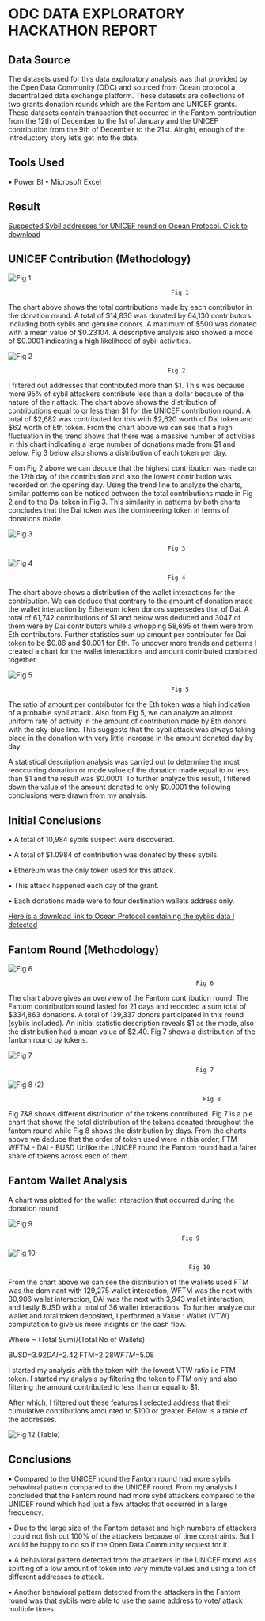 # ODC DATA EXPLORATORY HACKATHON REPORT


## Data Source
The datasets used for this data exploratory analysis was that provided by the Open Data Community (ODC) and sourced from Ocean protocol a decentralized data exchange platform. These datasets are collections of two grants donation rounds which are the Fantom and UNICEF grants. These datasets contain transaction that occurred in the Fantom contribution from the 12th of December to the 1st of January and the UNICEF contribution from the 9th of December to the 21st. Alright, enough of the introductory story let’s get into the data.

## Tools Used
•	Power BI
•	Microsoft Excel

## Result
[ Suspected Sybil addresses for UNICEF round on Ocean Protocol. Click to download](https://market.oceanprotocol.com/asset/did:op:8b133e8d3d2b37e94e25485e7c98503e505461b9095e78af6960666b5cdd4cf6)

## UNICEF Contribution (Methodology)


![Fig 1](https://user-images.githubusercontent.com/55463668/215861852-c3c3e541-67a8-4650-87a9-8914bf13df9c.png)

                                                  Fig 1
                                                  

The chart above shows the total contributions made by each contributor in the donation round. A total of $14,830 was donated by 64,130 contributors including both sybils and genuine donors. A maximum of $500 was donated with a mean value of $0.23104. A descriptive analysis also showed a mode of $0.0001 indicating a high likelihood of sybil activities. 




![Fig 2](https://user-images.githubusercontent.com/55463668/215862082-f2fe29c1-0672-42b0-83df-c37d284a1451.png)

                                                 Fig 2


I filtered out addresses that contributed more than $1. This was because more 95% of sybil attackers contribute less than a dollar because of the nature of their attack. The chart above shows the distribution of contributions equal to or less than $1 for the UNICEF contribution round. A total of $2,682 was contributed for this with $2,620 worth of Dai token and $62 worth of Eth token. From the chart above we can see that a high fluctuation in the trend shows that there was a massive number of activities in this chart indicating a large number of donations made from $1 and below. Fig 3 below also shows a distribution of each token per day.
 
 From Fig 2 above we can deduce that the highest contribution was made on the 12th day of the contribution and also the lowest contribution was recorded on the opening day. Using the trend line to analyze the charts, similar patterns can be noticed between the total contributions made in Fig 2 and to the Dai token in Fig 3. This similarity in patterns by both charts concludes that the Dai token was the domineering token in terms of donations made.


![Fig 3](https://user-images.githubusercontent.com/55463668/215862336-71de050c-26bf-4d7a-852c-8258e4152f5f.png)

                                                 Fig 3


![Fig 4](https://user-images.githubusercontent.com/55463668/215862446-94915c21-26b1-4ab8-a8ac-c562685db3b6.png)
 
                                                 Fig 4


The chart above shows a distribution of the wallet interactions for the contribution. We can deduce that contrary to the amount of donation made the wallet interaction by Ethereum token donors supersedes that of Dai. A total of 61,742 contributions of $1 and below was deduced and 3047 of them were by Dai contributors while a whopping 58,695 of them were from Eth contributors. Further statistics sum up amount per contributor for Dai token to be $0.86 and $0.001 for Eth. 
To uncover more trends and patterns I created a chart for the wallet interactions and amount contributed combined together.





![Fig 5](https://user-images.githubusercontent.com/55463668/215862634-9c1d4874-d35a-448d-8dd0-8666b0969ecd.png)

                                                  Fig 5


The ratio of amount per contributor for the Eth token was a high indication of a probable sybil attack. Also from Fig 5, we can analyze an almost uniform rate of activity in the amount of contribution made by Eth donors with the sky-blue line. This suggests that the sybil attack was always taking place in the donation with very little increase in the amount donated day by day. 


A statistical description analysis was carried out to determine the most reoccurring donation or mode value of the donation made equal to or less than $1 and the result was $0.0001. To further analyze this result, I filtered down the value of the amount donated to only $0.0001 the following conclusions were drawn from my analysis.



##  Initial Conclusions
•	A total of 10,984 sybils suspect were discovered.

•	A total of $1.0984 of contribution was donated by these sybils.

•	Ethereum was the only token used for this attack.

•	This attack happened each day of the grant.

•	Each donations made were to four destination wallets address only.

[Here is a download link  to Ocean Protocol containing  the sybils data I detected](https://market.oceanprotocol.com/asset/did:op:8b133e8d3d2b37e94e25485e7c98503e505461b9095e78af6960666b5cdd4cf6)



## Fantom Round (Methodology)



![Fig 6](https://user-images.githubusercontent.com/55463668/215863628-908a8793-2fca-49b3-86d1-c50262e18a86.png)

                                                         Fig 6
                                                     

The chart above gives an overview of the Fantom contribution round. The Fantom contribution round lasted for 21 days and recorded a sum total of $334,863 donations. A total of 139,337 donors participated in this round (sybils included). An initial statistic description reveals $1 as the mode, also the distribution had a mean value of $2.40.   Fig 7 shows a distribution of the fantom round by tokens.




![Fig 7](https://user-images.githubusercontent.com/55463668/215863752-b3194a31-9219-4bb6-aad9-c19419ee5af9.png)

                                                         Fig 7


![Fig 8 (2)](https://user-images.githubusercontent.com/55463668/215863787-9fc68dde-3323-43ed-b762-9f41b36e7f6e.png)

                                                           Fig 8


Fig 7&8 shows different distribution of the tokens contributed. Fig 7 is a pie chart that shows the total distribution of the tokens donated throughout the fantom round while Fig 8 shows the distribution by days. 
From the charts above we deduce that the order of token used were in this order;
FTM - WFTM - DAI - BUSD
Unlike the UNICEF round the Fantom round had a fairer share of tokens across each of them.


## Fantom Wallet Analysis


A chart was plotted for the wallet interaction that occurred during the donation round. 



![Fig 9](https://user-images.githubusercontent.com/55463668/215864100-ccb934e5-a32a-4d9d-976a-db0e3c6f442e.png)

                                                     Fig 9



![Fig 10](https://user-images.githubusercontent.com/55463668/215864195-d9339d84-ff58-4a4f-8d4b-696731142683.png)

                                                       Fig 10



From the chart above we can see the distribution of the wallets used FTM was the dominant with 129,275 wallet interaction, WFTM was the next with 30,906 wallet interaction, DAI was the next with 3,943 wallet interaction, and lastly BUSD with a total of 36 wallet interactions.
To further analyze our wallet and total token deposited, I performed a Value : Wallet (VTW) computation to give us more insights on the cash flow.

Where = (Total Sum)/(Total No of Wallets)

BUSD=$3.92
DAI=$2.42
FTM=$2.28
WFTM=$5.08

I started my analysis with the token with the lowest VTW ratio i.e FTM token.
I started my analysis by filtering the token to FTM only and also filtering the amount contributed to less than or equal to $1.

After which, I filtered out these features I selected address that their cumulative contributions amounted to $100 or greater. Below is a table of the addresses.



![Fig 12 (Table)](https://user-images.githubusercontent.com/55463668/215864608-33d2d80d-801c-47d7-825e-daa583dc3c0b.png)


## Conclusions
•	Compared to the UNICEF round the Fantom round had more sybils behavioral pattern compared to the UNICEF round. From my analysis I concluded that the Fantom round had more sybil attackers compared to the UNICEF round which had just a few attacks that occurred in a large frequency.

•	Due to the large size of the Fantom dataset and high numbers of attackers I could not fish out 100% of the attackers because of time constraints. But I would be happy to do so if the Open Data Community request for it.

•	A behavioral pattern detected from the attackers in the UNICEF round was splitting of a low amount of token into very minute values and using a ton of different addresses to attack.

•	Another behavioral pattern detected from the attackers in the Fantom round was that sybils were able to use the same address to vote/ attack multiple times.



















